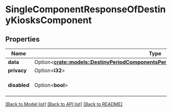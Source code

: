# SingleComponentResponseOfDestinyKiosksComponent

## Properties

Name | Type | Description | Notes
------------ | ------------- | ------------- | -------------
**data** | Option<[**crate::models::DestinyPeriodComponentsPeriodKiosksPeriodDestinyKiosksComponent**](Destiny.Components.Kiosks.DestinyKiosksComponent.md)> |  | [optional]
**privacy** | Option<**i32**> |  | [optional]
**disabled** | Option<**bool**> | If true, this component is disabled. | [optional]

[[Back to Model list]](../README.md#documentation-for-models) [[Back to API list]](../README.md#documentation-for-api-endpoints) [[Back to README]](../README.md)


